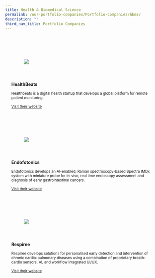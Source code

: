 ```yaml
---
title: Health & Biomedical Science
permalink: /our-portfolio-companies/Portfolio-Companies/hbms/
description: ""
third_nav_title: Portfolio Companies
---
```


<link rel="stylesheet" href="/sgds.css"/>

  <div id="companies-result" style="display: flex; flex-wrap: wrap; padding: 10px">
  <div class="sgds-card hbms col" style="flex: 1 1 47%; margin: 10px; display: block;">
      <div class="sgds-card-image" style="margin-top: 15px">
          <figure class="sgds-image" style="height: 100px;display: flex;justify-content: center;flex-direction: column;">
              <img src="https://d33wubrfki0l68.cloudfront.net/76eac1499bbfcc763eaf28fc905dc9d5200e096d/6e508/images/healthbeats.png" style="object-fit: scale-down; max-width: 100%;
      max-height: 100%;">
          </figure>
      </div>
      <div class="sgds-card-content">
          <p><strong>HealthBeats</strong></p>
          <small>Healthbeats is a digital health startup that develops a global platform for remote patient monitoring.</small>
          <p><a href="https://www.healthbeats.co/" target="_blank"><small>Visit their website</small></a></p>
      </div>
  </div>
  
  
  <div class="sgds-card hbms col" style="flex: 1 1 47%; margin: 10px; display: block;">
    <div class="sgds-card-image" style="margin-top: 15px">
        <figure class="sgds-image" style="height: 100px;display: flex;justify-content: center;flex-direction: column;">
              <img src="https://d33wubrfki0l68.cloudfront.net/8b6b1ea8887da38a948da49c38a6cf2606343ae3/68bf8/images/endofotonics.png" style="object-fit: scale-down; max-width: 100%;
    max-height: 100%;">
          </figure>
      </div>
      <div class="sgds-card-content">
          <p><strong>Endofotonics</strong></p>
          <small>Endofotonics develops an AI-enabled, Raman spectroscopy-based Spectra IMDx system with miniature probe for in-vivo, real time endoscopy assessment and diagnosis of early gastrointestinal cancers.</small>
          <p><a href="http://endofotonics.com/" target="_blank"><small>Visit their website</small></a></p>        
      </div>
  </div>
  <div class="sgds-card hbms col" style="flex: 1 1 47%; margin: 10px; display: block;">
    <div class="sgds-card-image sde is-12-mobile is-6-desktop col">
        <figure class="sgds-image" style="height: 100px;display: flex;justify-content: center;flex-direction: column;">
              <img src="https://d33wubrfki0l68.cloudfront.net/10ebc50749af3a0c0b09d1c926703f5e16e41cca/16acb/images/respiree.png" style="object-fit: scale-down; max-width: 100%;
    max-height: 100%;">
          </figure>
      </div>
      <div class="sgds-card-content">
          <p><strong>Respiree</strong></p>
          <small>Respiree develops solutions for personalised early detection and intervention of chronic cardio-pulmonary diseases using a combination of proprietary breath-cardio sensors, AI, and workflow integrated UI/UX.</small>
        <p><a href="https://www.respiree.com/" target="_blank"><small>Visit their website</small></a></p>
      </div>
  </div>
<div style="flex: 1 1 47%; margin: 10px;"></div></div>
